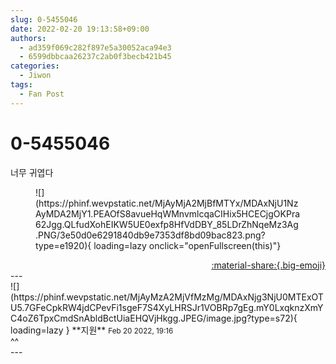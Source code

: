 ```yaml
---
slug: 0-5455046
date: 2022-02-20 19:13:58+09:00
authors:
  - ad359f069c282f897e5a30052aca94e3
  - 6599dbbcaa26237c2ab0f3becb421b45
categories:
  - Jiwon
tags:
  - Fan Post
---
```


# 0-5455046

<div class="post-container" markdown="1">
<div class="content-container md-sidebar__scrollwrap" markdown="1">

너무 귀엽다
<figure markdown="1">
![](https://phinf.wevpstatic.net/MjAyMjA2MjBfMTYx/MDAxNjU1NzAyMDA2MjY1.PEAOfS8avueHqWMnvmlcqaCIHix5HCECjgOKPra62Jgg.QLfudXohEIKW5UE0exfp8HfVdDBY_85LDrZhNqeMz3Ag.PNG/3e50d0e6291840db9e7353df8bd09bac823.png?type=e1920){ loading=lazy onclick="openFullscreen(this)"}
</figure>


</div>
</div>

<div style="text-align: right;" markdown="1">
<a href="https://weverse.io/fromis9/fanpost/0-5455046" style="text-align: right;">:material-share:{.big-emoji}</a>
</div>
---

<div class="comments-container md-sidebar__scrollwrap" markdown="1">
<div class="comment" markdown="1">
<div class='id-container' markdown="1">
![](https://phinf.wevpstatic.net/MjAyMzA2MjVfMzMg/MDAxNjg3NjU0MTExOTU5.7GFeCpkRW4jdCPevFi1sgeF7S4XyLHRSJr1VOBRp7gEg.mY0LxqknzXmYC4oZ6TpxCmdSnAbldBctUiaEHQVjHkgg.JPEG/image.jpg?type=s72){ loading=lazy }
**<span class="artist">지원</span>** <small>Feb 20 2022, 19:16</small><br>
</div>
<div class='comment-body' markdown="1">
^^
</div>
</div>
</div>
---
